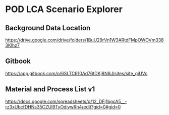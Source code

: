 # POD LCA Scenario Explorer

## Background Data Location
https://drive.google.com/drive/folders/1BuU29rVn1W3ARtdFMpOWOVm3383Klhz7 

## Gitbook
https://app.gitbook.com/o/6SLTC610Ad76tDKj8N9J/sites/site_giUVc 

## Material and Process List v1
https://docs.google.com/spreadsheets/d/12_DFj1bgcA5__-rz3xUbcfDHNs35CZUl9TyOdiywRh4/edit?gid=0#gid=0
